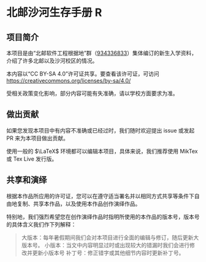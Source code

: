 # 北邮沙河生存手册 R

## 项目简介

本项目是由“北邮软件工程根据地”群（[934336833](https://jq.qq.com/?_wv=1027&k=aKm4tfjX)）集体编订的新生入学资料，介绍了许多北邮以及沙河校区的情况。

本内容以“CC BY-SA 4.0”许可证共享。要查看该许可证，可访问<https://creativecommons.org/licenses/by-sa/4.0/>

受相关政策变化影响，部分内容可能有失准确，请以学校方面要求为准。

## 做出贡献

如果您发现本项目中有内容不准确或已经过时，我们随时欢迎提出 issue 或发起 PR 来为本项目做出贡献。

使用一般的 $\LaTeX$ 环境都可以编辑本项目，具体来说，我们推荐使用 MikTex 或 Tex Live 发行版。

## 共享和演绎

根据本作品所应用的许可证，您可以在遵守适当署名并以相同方式共享等条件下自由地复制、共享本作品，以及使用本作品创作演绎作品。

特别地，我们强烈希望您在创作演绎作品时指明所使用的本作品的版本号，版本号的具体含义我们作下列解释：

> 大版本：每年暑假期间我们会对本项目进行全面的编辑与修订，随后更新大版本号。
> 小版本：当文中内容明显过时或出现较大的错漏时我们会进行修改并更新小版本号
> 补丁号：修正错字或其他细节内容时更新补丁号。
